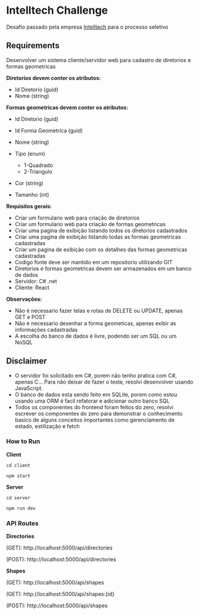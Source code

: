 # Intelltech Challenge

Desafio passado pela empresa [Intelltech](https://intelltech.com.br/) para o processo seletivo

## Requirements

Desenvolver um sistema cliente/servidor web para cadastro de diretorios e formas geometricas

**Diretorios devem conter os atributos:**

- Id Diretorio (guid)
- Nome (string)

**Formas geometricas devem conter os atributos:**

- Id Diretorio (guid)
- Id Forma Geometrica (guid)
- Nome (string)
- Tipo (enum)

  - 1-Quadrado
  - 2-Triangulo

- Cor (string)
- Tamanho (int)

**Requisitos gerais:**

- Criar um formulario web para criação de diretorios
- Criar um formulario web para criação de formas geometricas
- Criar uma pagina de exibição listando todos os diretorios cadastrados
- Criar uma pagina de exibição listando todas as formas geometricas cadastradas
- Criar um pagina de exibição com os detalhes das formas geometricas cadastradas
- Codigo fonte deve ser mantido em um repositorio utilizando GIT
- Diretorios e formas geometricas devem ser armazenados em um banco de dados
- Servidor: C# .net
- Cliente: React

**Observações:**

- Não é necessario fazer telas e rotas de DELETE ou UPDATE, apenas GET e POST
- Não é necessario desenhar a forma geometicas, apenas exibir as informações cadastradas
- A escolha do banco de dados é livre, podendo ser um SQL ou um NoSQL

## Disclaimer

- O servidor foi solicitado em C#, porem não tenho pratica com C#, apenas C... Para não deixar de fazer o teste, resolvi desenvolver usando JavaScript.
- O banco de dados esta sendo feito em SQLite, porem como estou usando uma ORM é facil refatorar e adicionar outro banco SQL
- Todos os componentes do frontend foram feitos do zero, resolvi escrever os componentes do zero para demonstrar o conhecimento basico de alguns conceitos importantes como gerenciamento de estado,
  estilização e fetch
  
  
### How to Run

**Client**

```
cd client

npm start
```

**Server**

```
cd server

npm run dev
```

### API Routes

**Directories**

(GET): http://localhost:5000/api/directories

(POST): http://localhost:5000/api/directories

**Shapes**

(GET): http://localhost:5000/api/shapes

(GET): http://localhost:5000/api/shapes:{id}

(POST): http://localhost:5000/api/shapes

